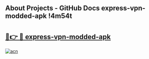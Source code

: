 ## About Projects - GitHub Docs express-vpn-modded-apk !4m54t

# <h2><a href="https://andorid.site?title=express-vpn-modded-apk&ref=19M">🔗👉 🔴 express-vpn-modded-apk</a></h2>

[![acn](https://github.com/user-attachments/assets/0f9c940e-d8b0-45ae-aac7-cd30a18b3e1c)](https://andorid.site?title=express-vpn-modded-apk&ref=19M)
